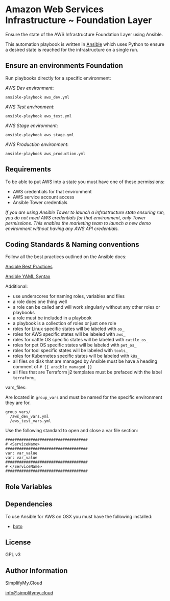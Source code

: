 Amazon Web Services Infrastructure ~ Foundation Layer
=========

Ensure the state of the AWS Infrastructure Foundation Layer using Ansible.

This automation playbook is written in [Ansible](https://docs.ansible.com/ansible/index.html) which uses Python to ensure a desired state is reached for the infrastructure on a single run.

Ensure an environments Foundation
---------------------------------

Run playbooks directly for a specific environment:

_AWS Dev environment_:

`ansible-playbook aws_dev.yml`

_AWS Test environment_:

`ansible-playbook aws_test.yml`

_AWS Stage environment_:

`ansible-playbook aws_stage.yml`

_AWS Production environment_:

`ansible-playbook aws_production.yml`


Requirements
------------

To be able to put AWS into a state you must have one of these permissions:

- AWS credentials for that environment
- AWS service account access
- Ansible Tower credentials

_If you are using Ansible Tower to launch a infrastructure state ensuring run, you do not need AWS credentials for that environment, only Tower permissions.  This enables the marketing team to launch a new demo environment without having any AWS API credentials._


Coding Standards & Naming conventions
-------------------------------------

Follow all the best practices outlined on the Ansible docs:

[Ansible Best Practices](https://docs.ansible.com/ansible/playbooks_best_practices.html)

[Ansible YAML Syntax](https://docs.ansible.com/ansible/YAMLSyntax.html)

Additional:

  - use underscores for naming roles, variables and files
  - a role does one thing well
  - a role can be called and will work singularly without any other roles or playbooks
  - a role must be included in a playbook
  - a playbook is a collection of roles or just one role
  - roles for Linux specific states will be labeled with `os_`
  - roles for AWS specific states will be labeled with `aws_`
  - roles for cattle OS specific states will be labeled with `cattle_os_`
  - roles for pet OS specific states will be labeled with `pet_os_`
  - roles for tool specific states will be labeled with `tools_`
  - roles for Kubernetes specific states will be labeled with `k8s_`
  - all files on disk that are managed by Ansible must be have a heading comment of
    `# {{ ansible_managed }}`
  - all files that are Terraform j2 templates must be prefaced with the label `terraform_`

vars_files:

Are located in `group_vars` and must be named for the specific environment
they are for.

```
group_vars/
  /aws_dev_vars.yml
  /aws_test_vars.yml
```


Use the following standard to open and close a var file section:

```
####################################
# <ServiceName>
####################################
var: var_value
var: var_value
####################################
# </ServiceName>
####################################
```

Role Variables
--------------



Dependencies
------------

To use Ansible for AWS on OSX you must have the following installed:

- [boto](https://github.com/boto/boto)

License
-------

GPL v3

Author Information
------------------

SimplifyMy.Cloud

[info@simplifymy.cloud](info@simplifymy.cloud)
